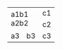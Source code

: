 
<!DOCTYPE html>
<html lang="en">
<head>
    <meta charset="UTF-8">
    <title>Title</title>
</head>
<body>
    <table>
        <tr>
            <td colspan="2" rowspan="2">a1b1<br>a2b2</td>
            <!--colspan 左右合并，保留左侧；rowspan上下合并，保留上方-->
            <!--合并后原来表格的td要删除哦-->
            <td>c1</td>
        </tr>
        <tr>
            <td>c2</td>
        </tr>
        <tr>
            <td>a3</td>
            <td>b3</td>
            <td>c3</td>
        </tr>
    </table>
</body>
</html>

